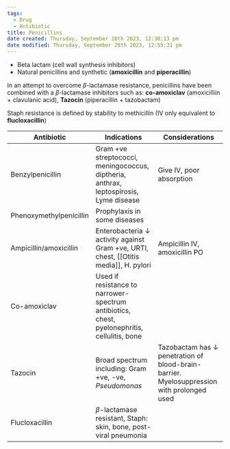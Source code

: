 ```yaml
---
tags:
  - Drug
  - Antibiotic
title: Penicillins
date created: Thursday, September 28th 2023, 12:38:13 pm
date modified: Thursday, September 28th 2023, 12:55:31 pm
---
```

- Beta lactam (cell wall synthesis inhibitors)
- Natural penicillins and synthetic (**amoxicillin** and **piperacillin**)

In an attempt to overcome $\beta$-lactamase resistance, penicillins have been combined with a $\beta$-lactamase inhibitors such as: **co-amoxiclav** (amoxicilliin + clavulanic acid), **Tazocin** (piperacillin + tazobactam)

Staph resistance is defined by stability to methicillin (IV only equivalent to **flucloxacillin**)


| Antibiotic | Indications | Considerations |
| ------- | -------|  ------ |
| Benzylpenicillin | Gram +ve streptococci, meningococcus, diptheria, anthrax, leptospirosis, Lyme disease | Give IV, poor absorption
| Phenoxymethylpenicillin | Prophylaxis in some diseases | | 
| Ampicillin/amoxicillin | Enterobacteria $\downarrow$ activity against Gram +ve, URTI, chest, [[Otitis media]], H. pylori | Ampicillin IV, amoxicillin PO
| Co-amoxiclav | Used if resistance to narrower-spectrum antibiotics, chest, pyelonephritis, cellulitis, bone |
| Tazocin | Broad spectrum including: Gram +ve, -ve, _Pseudomonas_ | Tazobactam has $\downarrow$ penetration of blood-brain-barrier. Myelosuppression with prolonged used |
| Flucloxacillin | $\beta$-lactamase resistant, Staph: skin, bone, post-viral pneumonia | | 


